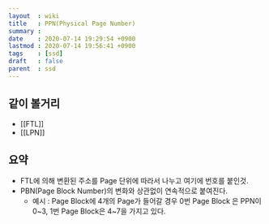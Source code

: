 ```yaml
---
layout  : wiki
title   : PPN(Physical Page Number)
summary : 
date    : 2020-07-14 19:29:54 +0900
lastmod : 2020-07-14 19:56:41 +0900
tags    : [ssd]
draft   : false
parent  : ssd
---
```


## 같이 볼거리
 * [[FTL]]
 * [[LPN]]

## 요약
 * FTL에 의해 변환된 주소를 Page 단위에 따라서 나누고 여기에 번호를 붙인것.
 * PBN(Page Block Number)의 변화와 상관없이 연속적으로 붙여진다.
   * 예시 : Page Block에 4개의 Page가 들어갈 경우 0번 Page Block 은 PPN이 0~3, 1번 Page Block은 4~7을 가지고 있다.
